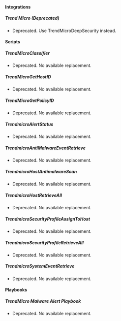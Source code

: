 
#### Integrations
##### Trend Micro (Deprecated)
- Deprecated. Use TrendMicroDeepSecurity instead.

#### Scripts
##### TrendMicroClassifier
- Deprecated. No available replacement.

##### TrendMicroGetHostID
- Deprecated. No available replacement.

##### TrendMicroGetPolicyID
- Deprecated. No available replacement.

##### TrendmicroAlertStatus
- Deprecated. No available replacement.

##### TrendmicroAntiMalwareEventRetrieve
- Deprecated. No available replacement.

##### TrendmicroHostAntimalwareScan
- Deprecated. No available replacement.

##### TrendmicroHostRetrieveAll
- Deprecated. No available replacement.

##### TrendmicroSecurityProfileAssignToHost
- Deprecated. No available replacement.

##### TrendmicroSecurityProfileRetrieveAll
- Deprecated. No available replacement.

##### TrendmicroSystemEventRetrieve
- Deprecated. No available replacement.

#### Playbooks
##### TrendMicro Malware Alert Playbook
- Deprecated. No available replacement.
